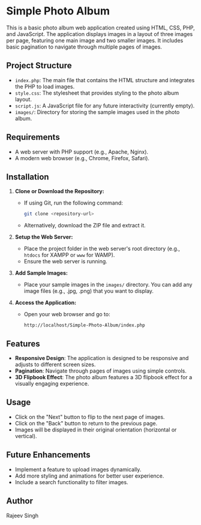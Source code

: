 # Simple Photo Album

This is a basic photo album web application created using HTML, CSS, PHP, and JavaScript. The application displays images in a layout of three images per page, featuring one main image and two smaller images. It includes basic pagination to navigate through multiple pages of images.

## Project Structure


- `index.php`: The main file that contains the HTML structure and integrates the PHP to load images.
- `style.css`: The stylesheet that provides styling to the photo album layout.
- `script.js`: A JavaScript file for any future interactivity (currently empty).
- `images/`: Directory for storing the sample images used in the photo album.

## Requirements

- A web server with PHP support (e.g., Apache, Nginx).
- A modern web browser (e.g., Chrome, Firefox, Safari).

## Installation

1. **Clone or Download the Repository:**
   - If using Git, run the following command:
     ```bash
     git clone <repository-url>
     ```
   - Alternatively, download the ZIP file and extract it.

2. **Setup the Web Server:**
   - Place the project folder in the web server's root directory (e.g., `htdocs` for XAMPP or `www` for WAMP).
   - Ensure the web server is running.

3. **Add Sample Images:**
   - Place your sample images in the `images/` directory. You can add any image files (e.g., .jpg, .png) that you want to display.

4. **Access the Application:**
   - Open your web browser and go to:
     ```
     http://localhost/Simple-Photo-Album/index.php
     ```

## Features

- **Responsive Design**: The application is designed to be responsive and adjusts to different screen sizes.
- **Pagination**: Navigate through pages of images using simple controls.
- **3D Flipbook Effect**: The photo album features a 3D flipbook effect for a visually engaging experience.

## Usage

- Click on the "Next" button to flip to the next page of images.
- Click on the "Back" button to return to the previous page.
- Images will be displayed in their original orientation (horizontal or vertical).

## Future Enhancements

- Implement a feature to upload images dynamically.
- Add more styling and animations for better user experience.
- Include a search functionality to filter images.


## Author

Rajeev Singh


